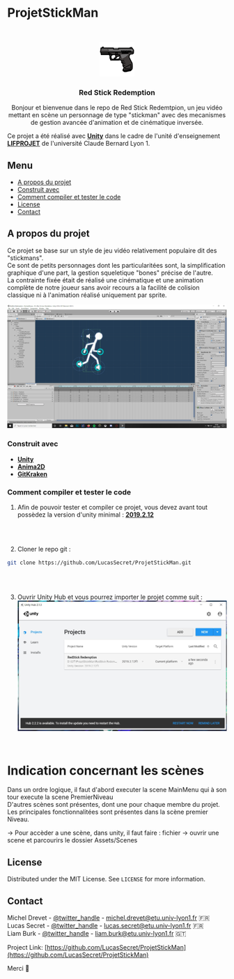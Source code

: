 # ProjetStickMan



<!-- PROJECT LOGO -->
<br />
<p align="center">
  <a href="https://github.com/LucasSecret/ProjetStickMan">
    <img src="RedStick%20Redemption/Assets/Sprite/5dd916b8dc81a.png" alt="Logo" width="80" height="80">
  </a>

  <h3 align="center">Red Stick Redemption</h3>

  <p align="center">
    Bonjour et bienvenue dans le repo de Red Stick Redemtpion, un jeu vidéo mettant en scène un personnage de type "stickman" avec des mecanismes de gestion avancée d'animation et de cinématique inversée.
   <br />
  
  
  
  
  Ce projet a été réalisé avec <a href="https://unity.com/fr"><strong>Unity</strong></a> dans le cadre de l'unité d'enseignement <a href="http://perso.univ-lyon1.fr/fabien.rico/site/projet:start"><strong>LIFPROJET</strong></a> de l'université Claude Bernard Lyon 1.
  </p>
</p>



<!-- TABLE OF CONTENTS -->
##  Menu

* [A propos du projet](#a-propos-du-projet)
* [Construit avec](#construit-avec)
* [Comment compiler et tester le code](#comment-compiler-et-tester-le-code)
* [License](#license)
* [Contact](#contact)

<!-- ABOUT THE PROJECT -->
## A propos du projet

Ce projet se base sur un style de jeu vidéo relativement populaire dit des "stickmans".
<br />
Ce sont de petits personnages dont les particularitées sont, la simplification graphique d'une part, la gestion squeletique "bones" précise de l'autre.
<br />
La contrainte fixée était de réalisé une cinématique et une animation complète de notre joueur sans avoir recours a la facilité de colision classique ni à l'animation réalisé uniquement par sprite.
<br />


![Image du stickman](Capture2.png)

### Construit avec

* <a href="https://unity3d.com/get-unity/download"><strong>Unity</strong></a>
* <a href="https://assetstore.unity.com/packages/essentials/unity-anima2d-79840"><strong>Anima2D</strong></a>
* <a href="https://www.gitkraken.com/"><strong>GitKraken</strong></a>



### Comment compiler et tester le code

1. Afin de pouvoir tester et compiler ce projet, vous devez avant tout possèdez la version d'unity minimal : <a href="https://unity3d.com/get-unity/download"><strong>2019.2.12</strong></a>
<br />
<br />

2. Cloner le repo git :
```bash
git clone https://github.com/LucasSecret/ProjetStickMan.git
```
<br />
<br />

3. Ouvrir Unity Hub et vous pourrez importer le projet comme suit :
![Image de l'importation](Capture.JPG)
<br />

# Indication concernant les scènes

Dans un ordre logique, il faut d'abord executer la scene MainMenu qui à son tour execute la scene PremierNiveau
<br />
D'autres scènes sont présentes, dont une pour chaque membre du projet.
Les principales fonctionnalitées sont présentes dans la scène premier Niveau.

-> Pour accèder a une scène, dans unity, il faut faire : fichier -> ouvrir une scene et parcourirs le dossier Assets/Scenes


<!-- LICENSE -->
## License

Distributed under the MIT License. See `LICENSE` for more information.



<!-- CONTACT -->
## Contact

Michel Drevet - [@twitter_handle](https://twitter.com/twitter_handle) - michel.drevet@etu.univ-lyon1.fr :fr:
<br />
Lucas Secret - [@twitter_handle](https://twitter.com/twitter_handle) - lucas.secret@etu.univ-lyon1.fr :fr:
<br />
Liam Burk - [@twitter_handle](https://twitter.com/twitter_handle) - liam.burk@etu.univ-lyon1.fr :guatemala:

Project Link: [https://github.com/LucasSecret/ProjetStickMan](https://github.com/LucasSecret/ProjetStickMan)

Merci :slightly_smiling_face:
